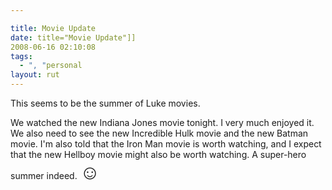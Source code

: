 ```yaml
---

title: Movie Update
date: title="Movie Update"]]
2008-06-16 02:10:08
tags:
  - ", "personal
layout: rut
---
```


This seems to be the summer of Luke movies.

We watched the new Indiana Jones movie tonight.  I very much enjoyed it.  We also need to see the new Incredible Hulk movie and the new Batman movie.  I'm also told that the Iron Man movie is worth watching, and I expect that the new Hellboy movie might also be worth watching.  A super-hero summer indeed. 
<font size="+3">☺</font>

